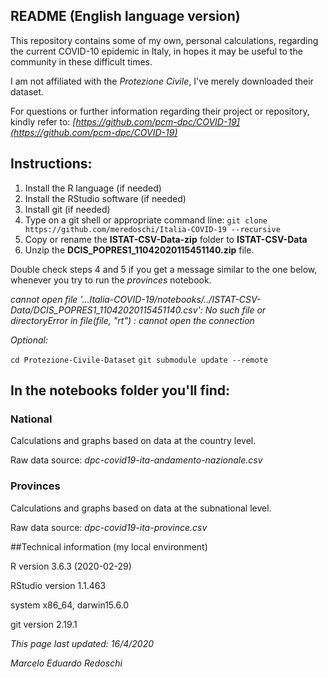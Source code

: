 ## README (English language version)

This repository contains some of my own, personal calculations, regarding the current COVID-10 epidemic in Italy,
in hopes it may be useful to the community in these difficult times.

I am not affiliated with the *Protezione Civile*, I've merely downloaded their dataset.

For questions or further information regarding their project or repository, kindly refer to: *[https://github.com/pcm-dpc/COVID-19](https://github.com/pcm-dpc/COVID-19)*

## Instructions:

1. Install the R language (if needed)
2. Install the RStudio software (if needed)
3. Install git (if needed)
3. Type on a git shell or appropriate command line: `git clone https://github.com/meredoschi/Italia-COVID-19 --recursive`
4. Copy or rename the **ISTAT-CSV-Data-zip** folder to **ISTAT-CSV-Data**
5. Unzip the **DCIS_POPRES1_11042020115451140.zip** file.

Double check steps 4 and 5 if you get a message similar to the one below, whenever you try to run the *provinces* notebook.

*cannot open file '...Italia-COVID-19/notebooks/../ISTAT-CSV-Data/DCIS_POPRES1_11042020115451140.csv': No such file or directoryError in file(file, "rt") : cannot open the connection*

*Optional:*

`cd Protezione-Civile-Dataset`
`git submodule update --remote`

## In the notebooks folder you'll find:

### National

Calculations and graphs based on data at the country level.

Raw data source: *dpc-covid19-ita-andamento-nazionale.csv*

### Provinces

Calculations and graphs based on data at the subnational level.

Raw data source: *dpc-covid19-ita-province.csv*

##Technical information (my local environment)

R version 3.6.3 (2020-02-29)

RStudio version 1.1.463

system x86_64, darwin15.6.0

git version 2.19.1

*This page last updated: 16/4/2020*

*Marcelo Eduardo Redoschi*
